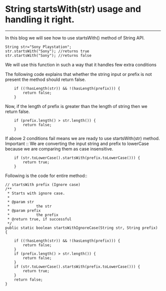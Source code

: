 String startsWith(str) usage and handling it right.
=========
------ 

In this blog we will see how to use startsWith() method of String API.

```
String str="Sony Playstation";
str.startsWith("Sony"); //returns true
str.startsWith("Sony"); //returns false
```

We will use this function in such a way that it handles few extra conditions

The following code explains that whether the string input or prefix is not present the method should return false.
```
    if ((!hasLength(str)) && !(hasLength(prefix))) {
		return false;
	}
```

Now, if the length of prefix is greater than the length of string then we return false.
```
	if (prefix.length() > str.length()) {
		return false;
	}
```

If above 2 conditions fail means we are ready to use startsWith(str) method.
Important :: We are converting the input string and prefix to lowerCase because we are comparing them as case insensitive.
```
	if (str.toLowerCase().startsWith(prefix.toLowerCase())) {
		return true;
	}
```

Following is the code for entire method::

    // startsWith prefix (Ignore case)
	/**
	 * Starts with ignore case.
	 *
	 * @param str
	 *            the str
	 * @param prefix
	 *            the prefix
	 * @return true, if successful
	 */
	public static boolean startsWithIgnoreCase(String str, String prefix) {

		if ((!hasLength(str)) && !(hasLength(prefix))) {
			return false;
		}
		if (prefix.length() > str.length()) {
			return false;
		}
		if (str.toLowerCase().startsWith(prefix.toLowerCase())) {
			return true;
		}
		return false;
	}